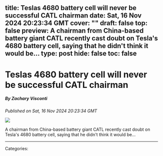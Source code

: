 title: Teslas 4680 battery cell will never be successful CATL chairman
date: Sat, 16 Nov 2024 20:23:34 GMT
cover: ""
draft: false
top: false
preview: A chairman from China-based battery giant CATL recently cast doubt on Tesla's 4680 battery cell, saying that he didn't think it would be...
type: post
hide: false
toc: false
---

# Teslas 4680 battery cell will never be successful CATL chairman
##### By Zachary Visconti
_Published on Sat, 16 Nov 2024 20:23:34 GMT_

![](https://www.teslarati.com/wp-content/uploads/2022/08/4680-cells.jpeg)

A chairman from China-based battery giant CATL recently cast doubt on Tesla's 4680 battery cell, saying that he didn't think it would be...

---
Categories: 
